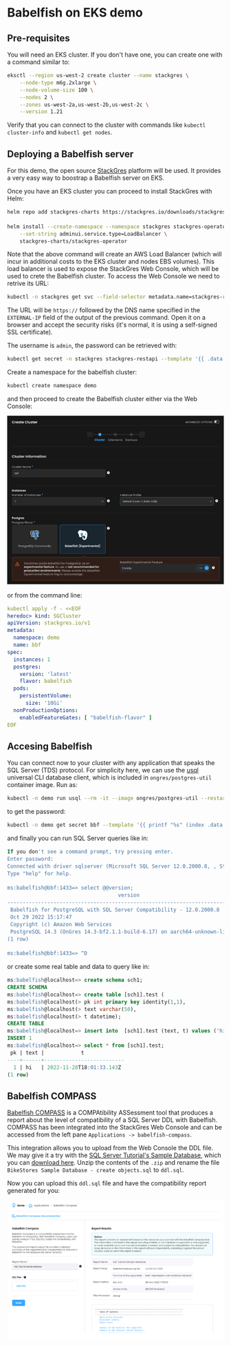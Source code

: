 # Babelfish on EKS demo


## Pre-requisites

You will need an EKS cluster. If you don't have one, you can create one with a command similar to:

```sh
eksctl --region us-west-2 create cluster --name stackgres \
    --node-type m6g.2xlarge \
    --node-volume-size 100 \
    --nodes 2 \
    --zones us-west-2a,us-west-2b,us-west-2c \
    --version 1.21
```

Verify that you can connect to the cluster with commands like `kubectl cluster-info` and `kubectl get nodes`.


## Deploying a Babelfish server

For this demo, the open source [StackGres](https://stackgres.io) platform will be used. It provides a very easy way to boostrap a Babelfish server on EKS.

Once you have an EKS cluster you can proceed to install StackGres with Helm:

```sh
helm repo add stackgres-charts https://stackgres.io/downloads/stackgres-k8s/stackgres/helm/

helm install --create-namespace --namespace stackgres stackgres-operator \
    --set-string adminui.service.type=LoadBalancer \
    stackgres-charts/stackgres-operator
```

Note that the above command will create an AWS Load Balancer (which will incur in additional costs to the EKS cluster and nodes EBS volumes). This load balancer is used to expose the StackGres Web Console, which will be used to crete the Babelfish cluster. To access the Web Console we need to retrive its URL:

```sh
kubectl -n stackgres get svc --field-selector metadata.name=stackgres-restapi  
```

The URL will be `https://` followed by the DNS name specified in the `EXTERNAL-IP` field of the output of the previous command. Open it on a browser and accept the security risks (it's normal, it is using a self-signed SSL certificate).

The username is `admin`, the password can be retrieved with:

```sh
kubectl get secret -n stackgres stackgres-restapi --template '{{ .data.clearPassword | base64decode }}'
```

Create a namespace for the babelfish cluster:

```sh
kubectl create namespace demo
```

and then proceed to create the Babelfish cluster either via the Web Console:

![](create-babelfish-cluster-Web_Console.png)

or from the command line:

```yaml
kubectl apply -f - <<EOF
heredoc> kind: SGCluster
apiVersion: stackgres.io/v1
metadata:
  namespace: demo    
  name: bbf
spec:
  instances: 1
  postgres:
    version: 'latest'
    flavor: babelfish
  pods:
    persistentVolume:
      size: '10Gi'
  nonProductionOptions:
    enabledFeatureGates: [ "babelfish-flavor" ]
EOF
```

## Accesing Babelfish

You can connect now to your cluster with any application that speaks the SQL Server (TDS) protocol. For simplicity here, we can use the [usql](https://github.com/xo/usql) universal CLI database client, which is included in `ongres/postgres-util` container image. Run as:

```sh
kubectl -n demo run usql --rm -it --image ongres/postgres-util --restart=Never -- usql --password ms://babelfish@bbf:1433
```

to get the password:

```sh
kubectl -n demo get secret bbf --template '{{ printf "%s" (index .data "babelfish-password" | base64decode) }}'
```

and finally you can run SQL Server queries like in:

```sql
If you don't see a command prompt, try pressing enter.
Enter password: 
Connected with driver sqlserver (Microsoft SQL Server 12.0.2000.8, , Standard Edition)
Type "help" for help.

ms:babelfish@bbf:1433=> select @@version;
                                    version                                    
-------------------------------------------------------------------------------
 Babelfish for PostgreSQL with SQL Server Compatibility - 12.0.2000.8         +
 Oct 29 2022 15:17:47                                                         +
 Copyright (c) Amazon Web Services                                            +
 PostgreSQL 14.3 (OnGres 14.3-bf2.1.1-build-6.17) on aarch64-unknown-linux-gnu 
(1 row)

ms:babelfish@bbf:1433=> ^D
```

or create some real table and data to query like in:

```sql
ms:babelfish@localhost=> create schema sch1;
CREATE SCHEMA
ms:babelfish@localhost=> create table [sch1].test (
ms:babelfish@localhost(> pk int primary key identity(1,1),
ms:babelfish@localhost(> text varchar(50),
ms:babelfish@localhost(> t datetime);
CREATE TABLE
ms:babelfish@localhost=> insert into  [sch1].test (text, t) values ('hi', getdate());
INSERT 1
ms:babelfish@localhost=> select * from [sch1].test;
 pk | text |            t             
----+------+--------------------------
  1 | hi   | 2022-11-28T18:01:33.143Z 
(1 row)
```


## Babelfish COMPASS

[Babelfish COMPASS](https://github.com/babelfish-for-postgresql/babelfish_compass) is a COMPAtibility ASSessment tool that produces a report about the level of compatibility of a SQL Server DDL with Babelfish. COMPASS has been integrated into the StackGres Web Console and can be accessed from the left pane `Applications -> babelfish-compass`.

This integration allows you to upload from the Web Console the DDL file. We may give it a try with the [SQL Server Tutorial's Sample Database](https://www.sqlservertutorial.net/sql-server-sample-database/), which you can [download here](https://www.sqlservertutorial.net/wp-content/uploads/SQL-Server-Sample-Database.zip). Unzip the contents of the `.zip` and rename the file `BikeStores Sample Database - create objects.sql` to `ddl.sql`.

Now you can upload this `ddl.sql` file and have the compatibility report generated for you:

![](babelfish-compass-report.png)